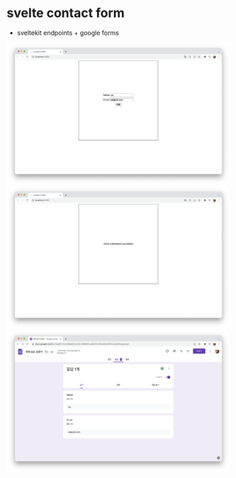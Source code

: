 # svelte contact form

- sveltekit endpoints + google forms

![1](/static/1.png)
![2](/static/2.png)
![3](/static/3.png)
